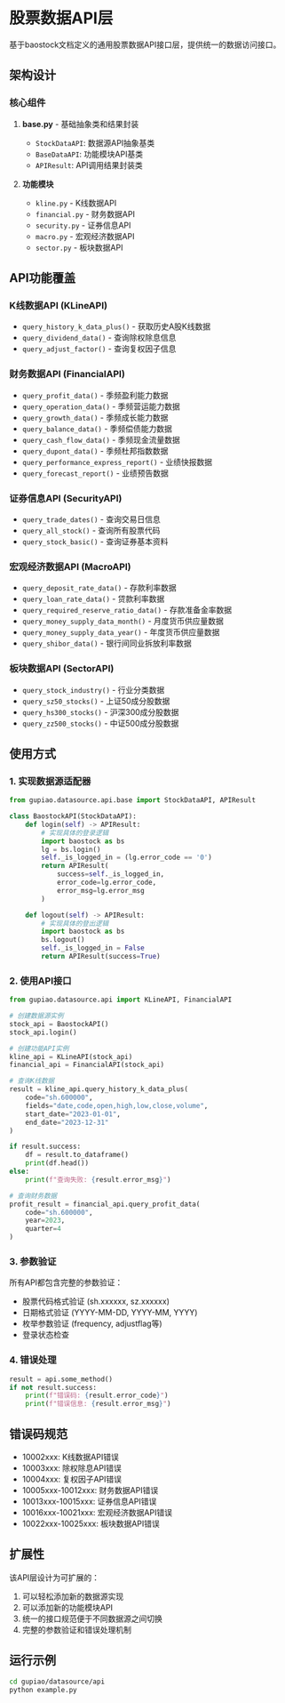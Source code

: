 # 股票数据API层

基于baostock文档定义的通用股票数据API接口层，提供统一的数据访问接口。

## 架构设计

### 核心组件

1. **base.py** - 基础抽象类和结果封装
   - `StockDataAPI`: 数据源API抽象基类
   - `BaseDataAPI`: 功能模块API基类
   - `APIResult`: API调用结果封装类

2. **功能模块**
   - `kline.py` - K线数据API
   - `financial.py` - 财务数据API
   - `security.py` - 证券信息API
   - `macro.py` - 宏观经济数据API
   - `sector.py` - 板块数据API

## API功能覆盖

### K线数据API (KLineAPI)
- `query_history_k_data_plus()` - 获取历史A股K线数据
- `query_dividend_data()` - 查询除权除息信息
- `query_adjust_factor()` - 查询复权因子信息

### 财务数据API (FinancialAPI)
- `query_profit_data()` - 季频盈利能力数据
- `query_operation_data()` - 季频营运能力数据
- `query_growth_data()` - 季频成长能力数据
- `query_balance_data()` - 季频偿债能力数据
- `query_cash_flow_data()` - 季频现金流量数据
- `query_dupont_data()` - 季频杜邦指数数据
- `query_performance_express_report()` - 业绩快报数据
- `query_forecast_report()` - 业绩预告数据

### 证券信息API (SecurityAPI)
- `query_trade_dates()` - 查询交易日信息
- `query_all_stock()` - 查询所有股票代码
- `query_stock_basic()` - 查询证券基本资料

### 宏观经济数据API (MacroAPI)
- `query_deposit_rate_data()` - 存款利率数据
- `query_loan_rate_data()` - 贷款利率数据
- `query_required_reserve_ratio_data()` - 存款准备金率数据
- `query_money_supply_data_month()` - 月度货币供应量数据
- `query_money_supply_data_year()` - 年度货币供应量数据
- `query_shibor_data()` - 银行间同业拆放利率数据

### 板块数据API (SectorAPI)
- `query_stock_industry()` - 行业分类数据
- `query_sz50_stocks()` - 上证50成分股数据
- `query_hs300_stocks()` - 沪深300成分股数据
- `query_zz500_stocks()` - 中证500成分股数据

## 使用方式

### 1. 实现数据源适配器

```python
from gupiao.datasource.api.base import StockDataAPI, APIResult

class BaostockAPI(StockDataAPI):
    def login(self) -> APIResult:
        # 实现具体的登录逻辑
        import baostock as bs
        lg = bs.login()
        self._is_logged_in = (lg.error_code == '0')
        return APIResult(
            success=self._is_logged_in,
            error_code=lg.error_code,
            error_msg=lg.error_msg
        )

    def logout(self) -> APIResult:
        # 实现具体的登出逻辑
        import baostock as bs
        bs.logout()
        self._is_logged_in = False
        return APIResult(success=True)
```

### 2. 使用API接口

```python
from gupiao.datasource.api import KLineAPI, FinancialAPI

# 创建数据源实例
stock_api = BaostockAPI()
stock_api.login()

# 创建功能API实例
kline_api = KLineAPI(stock_api)
financial_api = FinancialAPI(stock_api)

# 查询K线数据
result = kline_api.query_history_k_data_plus(
    code="sh.600000",
    fields="date,code,open,high,low,close,volume",
    start_date="2023-01-01",
    end_date="2023-12-31"
)

if result.success:
    df = result.to_dataframe()
    print(df.head())
else:
    print(f"查询失败: {result.error_msg}")

# 查询财务数据
profit_result = financial_api.query_profit_data(
    code="sh.600000",
    year=2023,
    quarter=4
)
```

### 3. 参数验证

所有API都包含完整的参数验证：
- 股票代码格式验证 (sh.xxxxxx, sz.xxxxxx)
- 日期格式验证 (YYYY-MM-DD, YYYY-MM, YYYY)
- 枚举参数验证 (frequency, adjustflag等)
- 登录状态检查

### 4. 错误处理

```python
result = api.some_method()
if not result.success:
    print(f"错误码: {result.error_code}")
    print(f"错误信息: {result.error_msg}")
```

## 错误码规范

- 10002xxx: K线数据API错误
- 10003xxx: 除权除息API错误
- 10004xxx: 复权因子API错误
- 10005xxx-10012xxx: 财务数据API错误
- 10013xxx-10015xxx: 证券信息API错误
- 10016xxx-10021xxx: 宏观经济数据API错误
- 10022xxx-10025xxx: 板块数据API错误

## 扩展性

该API层设计为可扩展的：
1. 可以轻松添加新的数据源实现
2. 可以添加新的功能模块API
3. 统一的接口规范便于不同数据源之间切换
4. 完整的参数验证和错误处理机制

## 运行示例

```bash
cd gupiao/datasource/api
python example.py
```